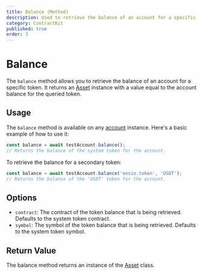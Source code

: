 ```yaml
---
title: Balance (Method)
description: Used to retrieve the balance of an account for a specific token.
category: ContractKit
published: true
order: 3
---
```


# Balance

The `balance` method allows you to retrieve the balance of an account for a specific token. It returns an [Asset](/docs/antelope/asset) instance with a value equal to the account balance for the queried token.

## Usage

The `balance` method is available on any [account](/docs/account-kit/balance) instance. Here's a basic example of how to use it:

```typescript
const balance = await testAccount.balance();
// Returns the balance of the system token for the account.
```

To retrieve the balance for a secondary token:

```typescript
const balance = await testAccount.balance('eosio.token', 'USDT');
// Returns the balance of the 'USDT' token for the account.
```

## Options

- `contract`: The contract of the token balance that is being retrieved. Defaults to the system token contract.
- `symbol`: The symbol of the token balance that is being retrieved. Defaults to the system token symbol.

## Return Value

The balance method returns an instance of the [Asset](/docs/antelope/asset) class.